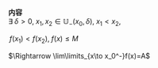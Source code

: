 **内容**  
$\exists\;\delta>0,\;x_1,x_2\in\mathbb{U}_-(x_0,\delta),\;x_1<x_2,\;$  
  
$\,f(x_1)<f(x_2),\;f(x)\leq M$  
  
$\Rightarrow \lim\limits_{x\to x_0^-}f(x)=A$  

